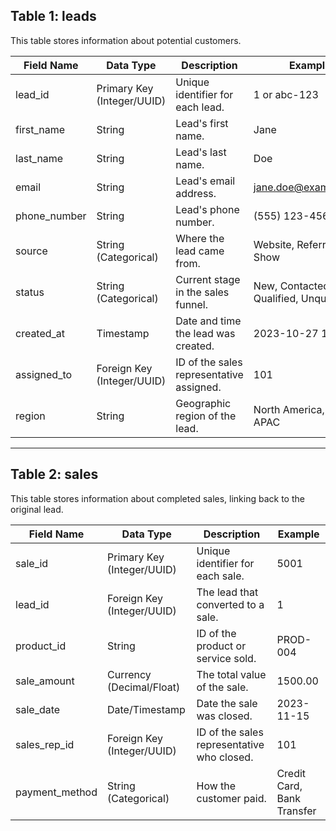## Table 1: leads

This table stores information about potential customers.

| Field Name   | Data Type                   | Description                              | Example                  |
|--------------|----------------------------|------------------------------------------|--------------------------|
| lead_id      | Primary Key (Integer/UUID) | Unique identifier for each lead.         | 1 or abc-123             |
| first_name   | String                     | Lead's first name.                       | Jane                     |
| last_name    | String                     | Lead's last name.                        | Doe                      |
| email        | String                     | Lead's email address.                    | jane.doe@example.com     |
| phone_number | String                     | Lead's phone number.                     | (555) 123-4567           |
| source       | String (Categorical)       | Where the lead came from.                | Website, Referral, Trade Show |
| status       | String (Categorical)       | Current stage in the sales funnel.       | New, Contacted, Qualified, Unqualified |
| created_at   | Timestamp                  | Date and time the lead was created.      | 2023-10-27 10:00:00      |
| assigned_to  | Foreign Key (Integer/UUID) | ID of the sales representative assigned. | 101                      |
| region       | String                     | Geographic region of the lead.           | North America, EMEA, APAC|

---

## Table 2: sales

This table stores information about completed sales, linking back to the original lead.

| Field Name     | Data Type                   | Description                                 | Example           |
|----------------|----------------------------|---------------------------------------------|-------------------|
| sale_id        | Primary Key (Integer/UUID) | Unique identifier for each sale.            | 5001              |
| lead_id        | Foreign Key (Integer/UUID) | The lead that converted to a sale.          | 1                 |
| product_id     | String                     | ID of the product or service sold.          | PROD-004          |
| sale_amount    | Currency (Decimal/Float)   | The total value of the sale.                | 1500.00           |
| sale_date      | Date/Timestamp             | Date the sale was closed.                   | 2023-11-15        |
| sales_rep_id   | Foreign Key (Integer/UUID) | ID of the sales representative who closed.  | 101               |
| payment_method | String (Categorical)       | How the customer paid.                      | Credit Card, Bank Transfer |

